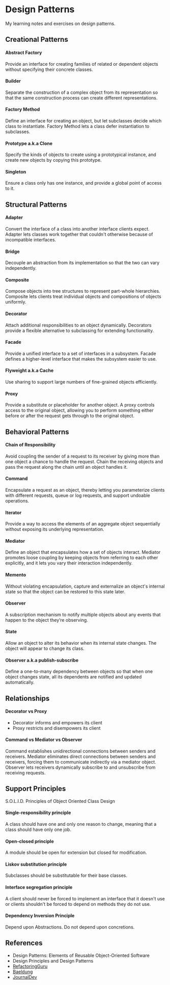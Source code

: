 # Design Patterns
My learning notes and exercises on design patterns.

## Creational Patterns
#### Abstract Factory
Provide an interface for creating families of related or dependent objects without specifying their concrete classes.

#### Builder
Separate the construction of a complex object from its representation so that the same construction process can create different representations.

#### Factory Method
Define an interface for creating an object, but let subclasses decide which class to instantiate. Factory Method lets a class defer instantiation to subclasses.

#### Prototype a.k.a Clone
Specify the kinds of objects to create using a prototypical instance, and create new objects by copying this prototype.

#### Singleton
Ensure a class only has one instance, and provide a global point of access to it.


## Structural Patterns
#### Adapter
Convert the interface of a class into another interface clients expect. Adapter lets classes work together that couldn't otherwise because of incompatible interfaces.

#### Bridge
Decouple an abstraction from its implementation so that the two can vary independently.

#### Composite
Compose objects into tree structures to represent part-whole hierarchies. Composite lets clients treat individual objects and compositions of objects uniformly.

#### Decorator
Attach additional responsibilities to an object dynamically. Decorators provide a flexible alternative to subclassing for extending functionality.

#### Facade
Provide a unified interface to a set of interfaces in a subsystem. Facade defines a higher-level interface that makes the subsystem easier to use.

#### Flyweight a.k.a Cache
Use sharing to support large numbers of fine-grained objects efficiently.

#### Proxy
Provide a substitute or placeholder for another object. A proxy controls access to the original object, allowing you to perform something either before or after the request gets through to the original object.


## Behavioral Patterns
#### Chain of Responsibility
Avoid coupling the sender of a request to its receiver by giving more than one object a chance to handle the request. Chain the receiving objects and pass the request along the chain until an object handles it.

#### Command
Encapsulate a request as an object, thereby letting you parameterize clients with different requests, queue or log requests, and support undoable operations.

#### Iterator
Provide a way to access the elements of an aggregate object sequentially without exposing its underlying representation.

#### Mediator
Define an object that encapsulates how a set of objects interact. Mediator promotes loose coupling by keeping objects from referring to each other explicitly, and
it lets you vary their interaction independently.

#### Memento
Without violating encapsulation, capture and externalize an object's internal state so that the object can be restored to this state later.

#### Observer
A subscription mechanism to notify multiple objects about any events that happen to the object they’re observing.

#### State
Allow an object to alter its behavior when its internal state changes. The object will appear to change its class.

#### Observer a.k.a publish-subscribe
Define a one-to-many dependency between objects so that when one object changes state, all its dependents are notified and updated automatically.

## Relationships
#### Decorator vs Proxy
* Decorator informs and empowers its client
* Proxy restricts and disempowers its client

#### Command vs Mediator vs Observer
Command establishes unidirectional connections between senders and receivers.
Mediator eliminates direct connections between senders and receivers, forcing them to communicate indirectly via a mediator object.
Observer lets receivers dynamically subscribe to and unsubscribe from receiving requests.

## Support Principles
S.O.L.I.D. Principles of Object Oriented Class Design

#### Single-responsibility principle
A class should have one and only one reason to change, meaning that a class should have only one job.
#### Open-closed principle
A module should be open for extension but closed for modification.

#### Liskov substitution principle
Subclasses should be substitutable for their base classes.

#### Interface segregation principle
A client should never be forced to implement an interface that it doesn't use or clients shouldn't be forced to depend on methods they do not use.

#### Dependency Inversion Principle
Depend upon Abstractions. Do not depend upon concretions.


## References
* Design Patterns: Elements of Reusable Object-Oriented Software
* Design Principles and Design Patterns
* [RefactoringGuru](https://refactoring.guru/design-patterns)
* [Baeldung](https://www.baeldung.com/tag/pattern)
* [JournalDev](https://www.journaldev.com/java/design-patterns)